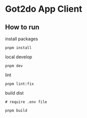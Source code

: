 # Got2do App Client

## How to run

install packages

```shell
pnpm install
```

local develop

```shell
pnpm dev
```

lint

```shell
pnpm lint:fix
```

build dist

```shell
# require .env file

pnpm build
```

